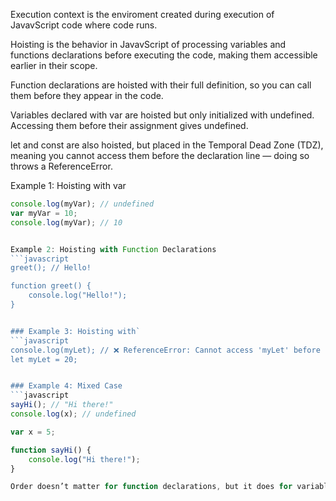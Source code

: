 Execution context is the enviroment created during execution of JavavScript code where code runs.

Hoisting is the behavior in JavavScript of processing variables and functions declarations before executing the code, making them accessible earlier in their scope.

Function declarations are hoisted with their full definition, so you can call them before they appear in the code.

Variables declared with var are hoisted but only initialized with undefined. Accessing them before their assignment gives undefined.

let and const are also hoisted, but placed in the Temporal Dead Zone (TDZ), meaning you cannot access them before the declaration line — doing so throws a ReferenceError.

Example 1: Hoisting with var
```javascript
console.log(myVar); // undefined
var myVar = 10;
console.log(myVar); // 10


Example 2: Hoisting with Function Declarations
```javascript
greet(); // Hello!

function greet() {
    console.log("Hello!");
}


### Example 3: Hoisting with`
```javascript
console.log(myLet); // ❌ ReferenceError: Cannot access 'myLet' before initialization
let myLet = 20;


### Example 4: Mixed Case
```javascript
sayHi(); // "Hi there!"
console.log(x); // undefined

var x = 5;

function sayHi() {
    console.log("Hi there!");
}

Order doesn’t matter for function declarations, but it does for variable initializations.